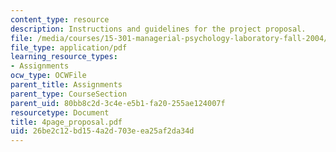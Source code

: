 ```yaml
---
content_type: resource
description: Instructions and guidelines for the project proposal.
file: /media/courses/15-301-managerial-psychology-laboratory-fall-2004/26be2c12bd154a2d703eea25af2da34d_4page_proposal.pdf
file_type: application/pdf
learning_resource_types:
- Assignments
ocw_type: OCWFile
parent_title: Assignments
parent_type: CourseSection
parent_uid: 80bb8c2d-3c4e-e5b1-fa20-255ae124007f
resourcetype: Document
title: 4page_proposal.pdf
uid: 26be2c12-bd15-4a2d-703e-ea25af2da34d
---
```

